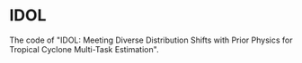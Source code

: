 # IDOL
The code of "IDOL: Meeting Diverse Distribution Shifts with Prior Physics for Tropical Cyclone Multi-Task Estimation".

